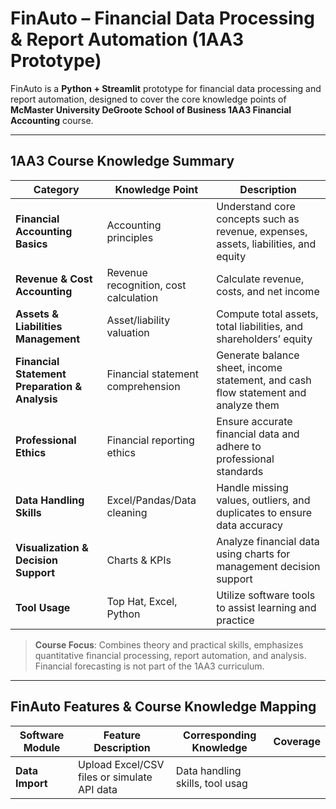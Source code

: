 
# FinAuto – Financial Data Processing & Report Automation (1AA3 Prototype)

FinAuto is a **Python + Streamlit** prototype for financial data processing and report automation, designed to cover the core knowledge points of **McMaster University DeGroote School of Business 1AA3 Financial Accounting** course.

---

## 1AA3 Course Knowledge Summary

| Category                                       | Knowledge Point                       | Description                                                                         |
| ---------------------------------------------- | ------------------------------------- | ----------------------------------------------------------------------------------- |
| **Financial Accounting Basics**                | Accounting principles                 | Understand core concepts such as revenue, expenses, assets, liabilities, and equity |
| **Revenue & Cost Accounting**                  | Revenue recognition, cost calculation | Calculate revenue, costs, and net income                                            |
| **Assets & Liabilities Management**            | Asset/liability valuation             | Compute total assets, total liabilities, and shareholders’ equity                   |
| **Financial Statement Preparation & Analysis** | Financial statement comprehension     | Generate balance sheet, income statement, and cash flow statement and analyze them  |
| **Professional Ethics**                        | Financial reporting ethics            | Ensure accurate financial data and adhere to professional standards                 |
| **Data Handling Skills**                       | Excel/Pandas/Data cleaning            | Handle missing values, outliers, and duplicates to ensure data accuracy             |
| **Visualization & Decision Support**           | Charts & KPIs                         | Analyze financial data using charts for management decision support                 |
| **Tool Usage**                                 | Top Hat, Excel, Python                | Utilize software tools to assist learning and practice                              |

> **Course Focus**: Combines theory and practical skills, emphasizes quantitative financial processing, report automation, and analysis. Financial forecasting is not part of the 1AA3 curriculum.

---

## FinAuto Features & Course Knowledge Mapping

| Software Module | Feature Description                         | Corresponding Knowledge         | Coverage |
| --------------- | ------------------------------------------- | ------------------------------- | -------- |
| **Data Import** | Upload Excel/CSV files or simulate API data | Data handling skills, tool usag |